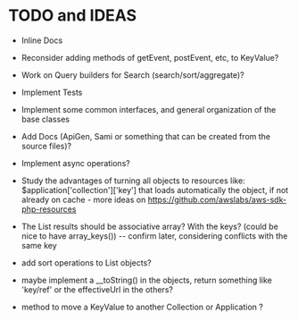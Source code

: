 # TODO and IDEAS

- Inline Docs

- Reconsider adding methods of getEvent, postEvent, etc, to KeyValue?

- Work on Query builders for Search (search/sort/aggregate)?

- Implement Tests

- Implement some common interfaces, and general organization of the base classes

- Add Docs (ApiGen, Sami or something that can be created from the source files)?

- Implement async operations?

- Study the advantages of turning all objects to resources like: $application['collection']['key'] that loads automatically the object, if not already on cache  - more ideas on https://github.com/awslabs/aws-sdk-php-resources

- The List results should be associative array? With the keys? (could be nice to have array_keys()) -- confirm later, considering conflicts with the same key

- add sort operations to List objects?

- maybe implement a __toString() in the objects, return something like 'key/ref' or the effectiveUrl in the others?

- method to move a KeyValue to another Collection or Application ?

